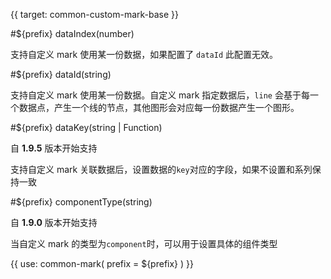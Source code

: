 {{ target: common-custom-mark-base }}

<!-- ICustomMarkSpec -->

#${prefix} dataIndex(number)

支持自定义 mark 使用某一份数据，如果配置了 `dataId` 此配置无效。

#${prefix} dataId(string)

支持自定义 mark 使用某一份数据。自定义 mark 指定数据后，`line` 会基于每一个数据点，产生一个线的节点，其他图形会对应每一份数据产生一个图形。

#${prefix} dataKey(string | Function)

自 **1.9.5** 版本开始支持

支持自定义 mark 关联数据后，设置数据的`key`对应的字段，如果不设置和系列保持一致

#${prefix} componentType(string)

自 **1.9.0** 版本开始支持

当自定义 mark 的类型为`component`时，可以用于设置具体的组件类型

{{ use: common-mark(
  prefix = ${prefix}
) }}
